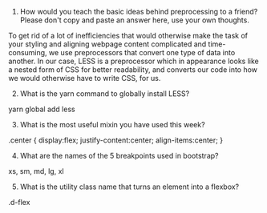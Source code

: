 <!-- Answers to the Self Study Questions go here -->

1. How would you teach the basic ideas behind preprocessing to a friend?  Please don't copy and paste an answer here, use your own thoughts.

To get rid of a lot of inefficiencies that would otherwise make the task of your styling and aligning webpage content complicated and time-consuming, we use preprocessors that convert one type of data into another. In our case, LESS is a preprocessor which in appearance looks like a nested form of CSS for better readability, and converts our code into how we would otherwise have to write CSS, for us. 

2. What is the yarn command to globally install LESS?

yarn global add less

3. What is the most useful mixin you have used this week?

.center {
    display:flex;
    justify-content:center;
    align-items:center;
}

4. What are the names of the 5 breakpoints used in bootstrap?

xs, sm, md, lg, xl

5. What is the utility class name that turns an element into a flexbox?

.d-flex
